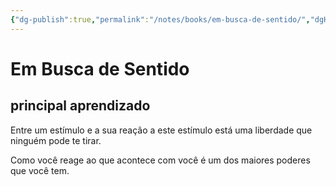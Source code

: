 ```yaml
---
{"dg-publish":true,"permalink":"/notes/books/em-busca-de-sentido/","dgHomeLink":true,"dgPassFrontmatter":false,"dgShowBacklinks":true,"dgShowLocalGraph":false}
---
```


# Em Busca de Sentido

## principal aprendizado

Entre um estímulo e a sua reação a este estímulo está uma liberdade que ninguém pode te tirar.

Como você reage ao que acontece com você é um dos maiores poderes que você tem.
